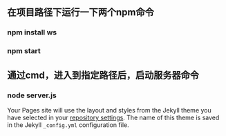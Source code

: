 ## 在项目路径下运行一下两个npm命令
### npm install ws
### npm start

## 通过cmd，进入到指定路径后，启动服务器命令
### node server.js

Your Pages site will use the layout and styles from the Jekyll theme you have selected in your [repository settings](https://github.com/shenxiaofa/WebGLDemo/settings). The name of this theme is saved in the Jekyll `_config.yml` configuration file.
